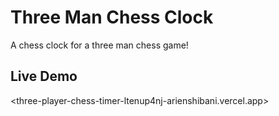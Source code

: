 # Three Man Chess Clock

A chess clock for a three man chess game!


## Live Demo

<three-player-chess-timer-ltenup4nj-arienshibani.vercel.app>
